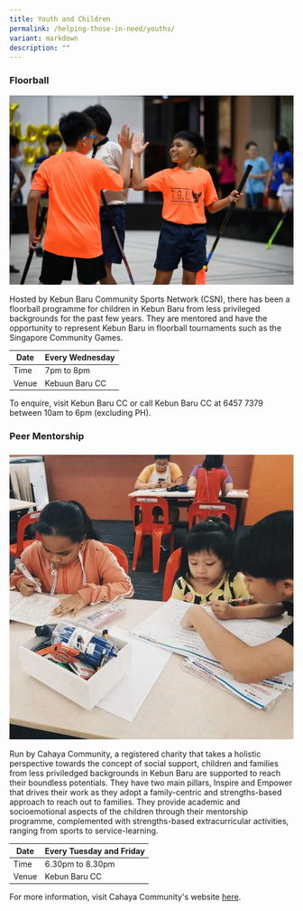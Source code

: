```yaml
---
title: Youth and Children
permalink: /helping-those-in-need/youths/
variant: markdown
description: ""
---
```

### **Floorball** 
![](/images/Floorball_Photo.jpg)

Hosted by Kebun Baru Community Sports Network (CSN), there has been a floorball programme for children in Kebun Baru from less privileged backgrounds for the past few years. They are mentored and have the opportunity to represent Kebun Baru in floorball tournaments such as the Singapore Community Games. 
 
| Date     | Every Wednesday     |
| -------- | -------- | 
| Time     | 7pm to 8pm     |
| Venue     | Kebuun Baru CC      |

To enquire, visit Kebun Baru CC or call Kebun Baru CC at 6457 7379 between 10am to 6pm (excluding PH). 

### **Peer Mentorship**
### 
![](/images/Mentorship.JPG)

Run by Cahaya Community, a registered charity that takes a holistic perspective towards the concept of social support, children and families from less priviledged backgrounds in Kebun Baru are supported to reach their boundless potentials. They have two main pillars, Inspire and Empower that drives their work as they adopt a family-centric and strengths-based approach to reach out to families. They provide academic and socioemotional aspects of the children through their mentorship programme, complemented with strengths-based extracurricular activities, ranging from sports to service-learning. 

| Date     | Every Tuesday and Friday     |
| -------- | -------- | 
| Time     | 6.30pm to 8.30pm     |
| Venue     | Kebun Baru CC      |

For more information, visit Cahaya Community's website [here](https://www.cahayacommunity.sg/). 